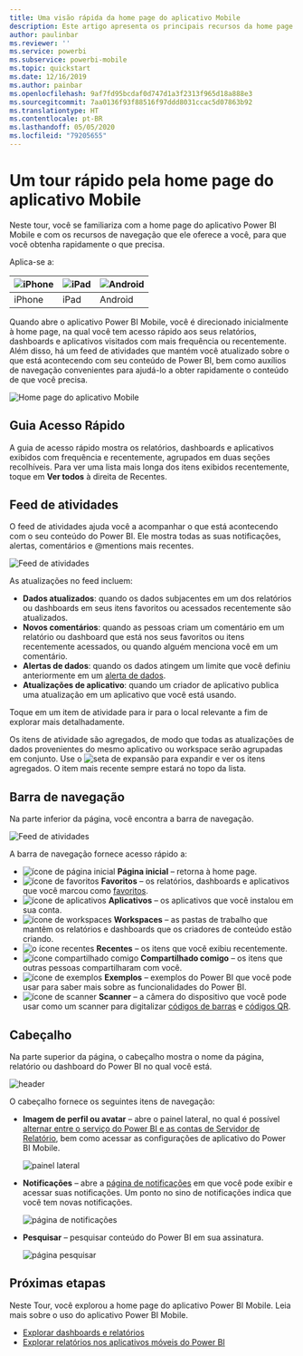 ```yaml
---
title: Uma visão rápida da home page do aplicativo Mobile
description: Este artigo apresenta os principais recursos da home page do aplicativo Mobile.
author: paulinbar
ms.reviewer: ''
ms.service: powerbi
ms.subservice: powerbi-mobile
ms.topic: quickstart
ms.date: 12/16/2019
ms.author: painbar
ms.openlocfilehash: 9af7fd95bcdaf0d747d1a3f2313f965d18a888e3
ms.sourcegitcommit: 7aa0136f93f88516f97ddd8031ccac5d07863b92
ms.translationtype: HT
ms.contentlocale: pt-BR
ms.lasthandoff: 05/05/2020
ms.locfileid: "79205655"
---
```

# <a name="a-quick-tour-of-the-mobile-app-home-page"></a>Um tour rápido pela home page do aplicativo Mobile
Neste tour, você se familiariza com a home page do aplicativo Power BI Mobile e com os recursos de navegação que ele oferece a você, para que você obtenha rapidamente o que precisa.

Aplica-se a:

| ![iPhone](./media/mobile-apps-quickstart-view-dashboard-report/iphone-logo-30-px.png) | ![iPad](./media/mobile-apps-quickstart-view-dashboard-report/ipad-logo-30-px.png) | ![Android](./media/mobile-apps-quickstart-view-dashboard-report/android-logo-30-px.png) |
|:--- |:--- |:--- |
| iPhone | iPad | Android | 

Quando abre o aplicativo Power BI Mobile, você é direcionado inicialmente à home page, na qual você tem acesso rápido aos seus relatórios, dashboards e aplicativos visitados com mais frequência ou recentemente. Além disso, há um feed de atividades que mantém você atualizado sobre o que está acontecendo com seu conteúdo de Power BI, bem como auxílios de navegação convenientes para ajudá-lo a obter rapidamente o conteúdo de que você precisa.

![Home page do aplicativo Mobile](./media/mobile-apps-home-page/powerbi-mobile-app-home.png)
 
## <a name="quick-access-tab"></a>Guia Acesso Rápido

A guia de acesso rápido mostra os relatórios, dashboards e aplicativos exibidos com frequência e recentemente, agrupados em duas seções recolhíveis. Para ver uma lista mais longa dos itens exibidos recentemente, toque em **Ver todos** à direita de Recentes. 

## <a name="activity-feed"></a>Feed de atividades

O feed de atividades ajuda você a acompanhar o que está acontecendo com o seu conteúdo do Power BI. Ele mostra todas as suas notificações, alertas, comentários e @mentions mais recentes.

![Feed de atividades](./media/mobile-apps-home-page/powerbi-mobile-app-activity.png)

As atualizações no feed incluem:
* **Dados atualizados**: quando os dados subjacentes em um dos relatórios ou dashboards em seus itens favoritos ou acessados recentemente são atualizados.
* **Novos comentários**: quando as pessoas criam um comentário em um relatório ou dashboard que está nos seus favoritos ou itens recentemente acessados, ou quando alguém menciona você em um comentário.
* **Alertas de dados**: quando os dados atingem um limite que você definiu anteriormente em um [alerta de dados](../../mobile-set-data-alerts-in-the-mobile-apps.md).
* **Atualizações de aplicativo**: quando um criador de aplicativo publica uma atualização em um aplicativo que você está usando.

 Toque em um item de atividade para ir para o local relevante a fim de explorar mais detalhadamente.

Os itens de atividade são agregados, de modo que todas as atualizações de dados provenientes do mesmo aplicativo ou workspace serão agrupadas em conjunto. Use o ![seta de expansão](./media/mobile-apps-home-page/powerbi-mobile-app-expand-arrow.png) para expandir e ver os itens agregados. O item mais recente sempre estará no topo da lista.

## <a name="navigation-bar"></a>Barra de navegação

Na parte inferior da página, você encontra a barra de navegação.

![Feed de atividades](./media/mobile-apps-home-page/powerbi-mobile-app-navbar.png)

A barra de navegação fornece acesso rápido a:

* ![ícone de página inicial](./media/mobile-apps-home-page/powerbi-mobile-app-home-icon.png) **Página inicial** – retorna à home page.
* ![ícone de favoritos](./media/mobile-apps-home-page/powerbi-mobile-app-favorites-icon.png) **Favoritos** – os relatórios, dashboards e aplicativos que você marcou como [favoritos](../../mobile-apps-favorites.md).
* ![ícone de aplicativos](./media/mobile-apps-home-page/powerbi-mobile-app-apps-icon.png) **Aplicativos** – os aplicativos que você instalou em sua conta.
* ![ícone de workspaces](./media/mobile-apps-home-page/powerbi-mobile-app-workspaces-icon.png) **Workspaces** – as pastas de trabalho que mantêm os relatórios e dashboards que os criadores de conteúdo estão criando.
* ![o ícone recentes](./media/mobile-apps-home-page/powerbi-mobile-app-recents-icon.png) **Recentes** – os itens que você exibiu recentemente.
* ![ícone compartilhado comigo](./media/mobile-apps-home-page/powerbi-mobile-app-shared-with-me-icon.png) **Compartilhado comigo** – os itens que outras pessoas compartilharam com você.
* ![ícone de exemplos](./media/mobile-apps-home-page/powerbi-mobile-app-samples-icon.png) **Exemplos** – exemplos do Power BI que você pode usar para saber mais sobre as funcionalidades do Power BI.
* ![ícone de scanner](./media/mobile-apps-home-page/powerbi-mobile-app-scanner-icon.png) **Scanner** – a câmera do dispositivo que você pode usar como um scanner para digitalizar [códigos de barras](../../mobile-apps-scan-barcode-iphone.md) e [códigos QR](../../mobile-apps-qr-code.md).

## <a name="header"></a>Cabeçalho

Na parte superior da página, o cabeçalho mostra o nome da página, relatório ou dashboard do Power BI no qual você está.

![header](./media/mobile-apps-home-page/powerbi-mobile-app-header.png)

O cabeçalho fornece os seguintes itens de navegação:
* **Imagem de perfil ou avatar** – abre o painel lateral, no qual é possível [alternar entre o serviço do Power BI e as contas de Servidor de Relatório](../../mobile-app-ssrs-kpis-mobile-on-premises-reports.md), bem como acessar as configurações de aplicativo do Power BI Mobile.

    ![painel lateral](./media/mobile-apps-home-page/powerbi-mobile-app-side-panel.png)

* **Notificações** – abre a [página de notificações](../../mobile-apps-notification-center.md) em que você pode exibir e acessar suas notificações. Um ponto no sino de notificações indica que você tem novas notificações.

    ![página de notificações](./media/mobile-apps-home-page/powerbi-mobile-app-notifications-page.png)

* **Pesquisar** – pesquisar conteúdo do Power BI em sua assinatura.

    ![página pesquisar](./media/mobile-apps-home-page/powerbi-mobile-app-search-page.png)

## <a name="next-steps"></a>Próximas etapas
Neste Tour, você explorou a home page do aplicativo Power BI Mobile. Leia mais sobre o uso do aplicativo Power BI Mobile. 
* [Explorar dashboards e relatórios](../../mobile-apps-quickstart-view-dashboard-report.md)
* [Explorar relatórios nos aplicativos móveis do Power BI](../../mobile-reports-in-the-mobile-apps.md)

